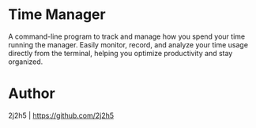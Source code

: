 # Time Manager
A command-line program to track and manage how you spend your time running the manager. Easily monitor, record, and analyze your time usage directly from the terminal, helping you optimize productivity and stay organized.

# Author
2j2h5 | https://github.com/2j2h5
